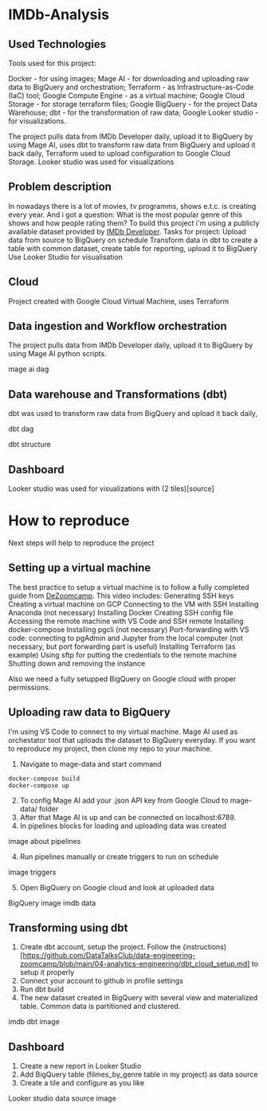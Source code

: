 # IMDb-Analysis

## Used Technologies

Tools used for this project:

Docker - for using images;
Mage AI - for downloading and uploading raw data to BigQuery and orchestration;
Terraform - as Infrastructure-as-Code (IaC) tool;
Google Compute Engine - as a virtual machine;
Google Cloud Storage - for storage terraform files;
Google BigQuery - for the project Data Warehouse;
dbt - for the transformation of raw data;
Google Looker studio - for visualizations.

The project pulls data from IMDb Developer daily, upload it to BigQuery by using Mage AI, uses dbt to transform raw data from BigQuery and upload it back daily, Terraform used to upload configuration to Google Cloud Storage. Looker studio was used for visualizations

## Problem description

In nowadays there is a lot of movies, tv programms, shows e.t.c. is creating every year. And i got a question: What is the most popular genre of this shows and how people rating them? To build this project i'm using a publicly available dataset provided by [IMDb Developer](https://datasets.imdbws.com/).
Tasks for project:
Upload data from source to BigQuery on schedule
Transform data in dbt to create a table with common dataset, create table for reporting, upload it to BigQuery
Use Looker Studio for visualisation


## Cloud

Project created with Google Cloud Virtual Machine, uses Terraform

## Data ingestion and Workflow orchestration

The project pulls data from IMDb Developer daily, upload it to BigQuery by using Mage AI python scripts.

mage ai dag

## Data warehouse and Transformations (dbt)

dbt was used to transform raw data from BigQuery and upload it back daily,

dbt dag

dbt structure

## Dashboard

Looker studio was used for visualizations with (2 tiles)[source]

# How to reproduce

Next steps will help to reproduce the project

## Setting up a virtual machine

The best practice to setup a virtual machine is to follow a fully completed guide from [DeZoomcamp](https://www.youtube.com/watch?v=ae-CV2KfoN0&list=PL3MmuxUbc_hJed7dXYoJw8DoCuVHhGEQb&index=15). 
This video includes:
Generating SSH keys
Creating a virtual machine on GCP
Connecting to the VM with SSH
Installing Anaconda (not necessary)
Installing Docker
Creating SSH config file
Accessing the remote machine with VS Code and SSH remote
Installing docker-compose
Installing pgcli (not necessary)
Port-forwarding with VS code: connecting to pgAdmin and Jupyter from the local computer (not necessary, but port forwarding part is useful)
Installing Terraform (as example)
Using sftp for putting the credentials to the remote machine
Shutting down and removing the instance

Also we need a fully setupped BigQuery on Google cloud with proper permissions.

## Uploading raw data to BigQuery

I'm using VS Code to connect to my virtual machine.
Mage AI used as orchestator tool that uploads the dataset to BigQuery everyday. 
If you want to reproduce my project, then clone my repo to your machine.


1. Navigate to mage-data and start command 
```
docker-compose build
docker-compose up
```
2. To config Mage AI add your .json API key from Google Cloud to mage-data/ folder
2. After that Mage AI is up and can be connected on localhost:6789.
3. In pipelines blocks for loading and uploading data was created

image about pipelines

4. Run pipelines manually or create triggers to run on schedule

image triggers

5. Open BigQuery on Google cloud and look at uploaded data

BigQuery image imdb data

## Transforming using dbt

1. Create dbt account, setup the project. Follow the (instructions)[https://github.com/DataTalksClub/data-engineering-zoomcamp/blob/main/04-analytics-engineering/dbt_cloud_setup.md] to setup it properly
2. Connect your account to github in profile settings
3. Run dbt build
4. The new dataset created in BigQuery with several view and materialized table. Common data is partitioned and clustered.

imdb dbt image

## Dashboard

1. Create a new report in Looker Studio
2. Add BigQuery table (filmes_by_genre table in my project) as data source
3. Create a tile and configure as you like

Looker studio data source image



